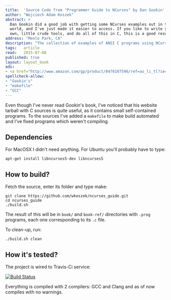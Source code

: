 ```yaml
---
title:	'Source Code from "Programmer Guide to NCurses" by Dan Gookin'
author: "Wojciech Adam Koszek"
abstract: >
  Dan Gookin did a good job with getting some NCurses examples out in the
  world, and I've just made it easier to access. If you like to write your
  own, little crude tools, and do all of this in C, this is a good resource.
address: "Menlo Park, CA"
description: "The collection of examples of ANSI C programs using NCurses library."
tags:	article
read:	2015-07-08
published: true
layout: layout_book
ads:
- <a href="http://www.amazon.com/gp/product/0470107596/ref=as_li_tl?ie=UTF8&camp=1789&creative=390957&creativeASIN=0470107596&linkCode=as2&tag=wkoszek-20&linkId=MGOJX6VUG7MNU4C5"><img border="0" src="http://ws-na.amazon-adsystem.com/widgets/q?_encoding=UTF8&ASIN=0470107596&Format=_SL250_&ID=AsinImage&MarketPlace=US&ServiceVersion=20070822&WS=1&tag=wkoszek-20" ></a><img src="http://ir-na.amazon-adsystem.com/e/ir?t=wkoszek-20&l=as2&o=1&a=0470107596" width="1" height="1" border="0" alt="" style="border:none !important; margin:0px !important;" />
spellcheck-allow:
- "Gookin's"
- "makefile"
- "GCC"
---
```


Even though I've never read Gookin's book, I've noticed that his website
tarball with C sources is quite useful, as it contains small self-contained
programs. To the sources I've added a `makefile` to make build automated and
I've fixed programs which weren't compiling.

## Dependencies

For MacOSX I didn't need anything. For Ubuntu you'll probably have to type:

~~~terminal
apt-get install libncurses5-dev libncurses5
~~~

## How to build?

Fetch the source, enter its folder and type make:

~~~terminal
git clone https://github.com/wkoszek/ncurses_guide.git
cd ncurses_guide
./build.sh
~~~

The result of this will be in `book/` and `book-ref/` directories with `.prog`
programs, each one corresponding to its `.c` file.

To clean-up, run:

~~~terminal
./build.sh clean
~~~

## How it's tested?

The project is wired to Travis-Ci service:

[![Build Status](https://travis-ci.org/wkoszek/ncurses_guide.svg?branch=master)](https://travis-ci.org/wkoszek/ncurses_guide)

Everything is compiled with 2 compilers: GCC and Clang and as of now
compiles with no warnings.
